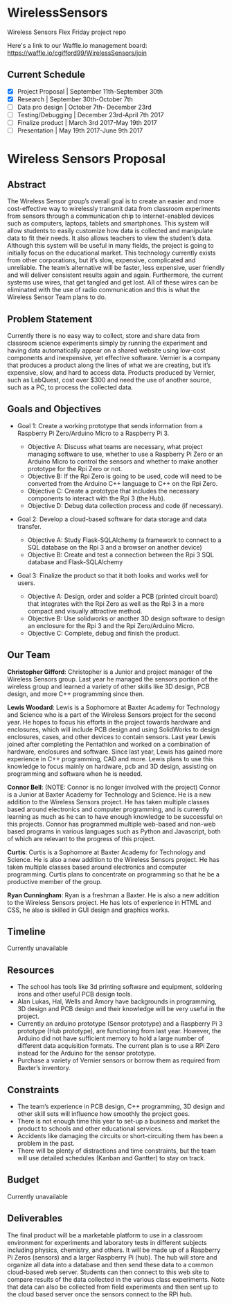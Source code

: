 # WirelessSensors
Wireless Sensors Flex Friday project repo

Here's a link to our Waffle.io management board: https://waffle.io/cgifford99/WirelessSensors/join

## Current Schedule
- [x] Project Proposal  | September 11th-September 30th
- [x] Research          | September 30th-October 7th
- [ ] Data pro design   | October 7th- December 23rd
- [ ] Testing/Debugging | December 23rd-April 7th 2017
- [ ] Finalize product  | March 3rd 2017-May 19th 2017
- [ ] Presentation      | May 19th 2017-June 9th 2017

# Wireless Sensors Proposal
## Abstract
The Wireless Sensor group’s overall goal is to create an easier and more cost-effective way to wirelessly transmit data from classroom   experiments from sensors through a communication chip to internet-enabled devices such as computers, laptops, tablets and smartphones. This system will allow students to easily customize how data is collected and manipulate data to fit their needs. It also allows teachers to view   the student’s data. Although this system will be useful in many fields, the project is going to initially focus on the educational market. This technology currently exists from other corporations, but it’s slow, expensive, complicated and unreliable. The team’s alternative will be faster, less expensive, user friendly and will deliver consistent results again and again. Furthermore, the current systems use wires, that get tangled and get lost. All of these wires can be eliminated with the use of radio communication and this is what the Wireless Sensor Team plans to do.

## Problem Statement
Currently there is no easy way to collect, store and share data from classroom science experiments simply by running the experiment and having data automatically appear on a shared website using low-cost components and inexpensive, yet effective software. Vernier is a company that produces a product along the lines of what we are creating, but it’s expensive, slow, and hard to access data. Products produced by Vernier, such as LabQuest, cost over $300 and need the use of another source, such as a PC, to process the collected data.

## Goals and Objectives
* Goal 1: Create a working prototype that sends information from a Raspberry Pi Zero/Arduino Micro to a Raspberry Pi 3.

  * Objective A: Discuss what teams are necessary, what project managing software to use, whether to use a Raspberry Pi Zero or an Arduino Micro to control the sensors and whether to make another prototype for the Rpi Zero or not.
  * Objective B: If the Rpi Zero is going to be used, code will need to be converted from the Arduino C++ language to C++ on the Rpi Zero.
  * Objective C: Create a prototype that includes the necessary components to interact with the Rpi 3 (the Hub).
  * Objective D: Debug data collection process and code (if necessary).



* Goal 2: Develop a cloud-based software for data storage and data transfer.

  * Objective A: Study Flask-SQLAlchemy (a framework to connect to a SQL database on the Rpi 3 and a browser on another device)
  * Objective B: Create and test a connection between the Rpi 3 SQL database and Flask-SQLAlchemy

* Goal 3: Finalize the product so that it both looks and works well for users.

  * Objective A: Design, order and solder a PCB (printed circuit board) that integrates with the Rpi Zero as well as the Rpi 3 in a more compact and visually attractive method.
  * Objective B: Use solidworks or another 3D design software to design an enclosure for the Rpi 3 and the Rpi Zero/Arduino Micro.
  * Objective C: Complete, debug and finish the product.
  
## Our Team
**Christopher Gifford**: Christopher is a Junior and project manager of the Wireless Sensors group. Last year he managed the sensors portion of the wireless group and learned a variety of other skills like 3D design, PCB design, and more C++ programming since then. 

**Lewis Woodard**: Lewis is a Sophomore at Baxter Academy for Technology and Science who is a part of the Wireless Sensors project for the second year. He hopes to focus his efforts in the project towards hardware and enclosures, which will include PCB design and using SolidWorks to design enclosures, cases, and other devices to contain sensors. Last year Lewis joined after completing the Pentathlon and worked on a combination of hardware, enclosures and software. Since last year, Lewis has gained more experience in C++ programming, CAD and more. Lewis plans to use this knowledge to focus mainly on hardware, pcb and 3D design, assisting on programming and software when he is needed.

**Connor Bell**: (NOTE: Connor is no longer involved with the project) Connor is a Junior at Baxter Academy for Technology and Science. He is a new addition to the Wireless Sensors project. He has taken multiple classes based around electronics and computer programming, and is currently learning as much as he can to have enough knowledge to be successful on this projects. Connor has programmed multiple web-based and non-web based programs in various languages such as Python and Javascript, both of which are relevant to the progress of this project.

**Curtis**: 
Curtis is a Sophomore at Baxter Academy for Technology and Science. He is also a new addition to the Wireless Sensors project. He has taken multiple classes based around electronics and computer programming. Curtis plans to concentrate on programming so that he be a productive member of the group.

**Ryan Cunningham**: Ryan is a freshman a Baxter. He is also a new addition to the Wireless Sensors project. He has lots of experience in HTML and CSS, he also is skilled in GUI design and graphics works. 

## Timeline
Currently unavailable

## Resources
* The school has tools like 3d printing software and equipment, soldering irons and other useful PCB design tools.
* Alan Lukas, Hal, Wells and Amory have backgrounds in programming, 3D design and PCB design and their knowledge will be very useful in the project.
* Currently an arduino prototype (Sensor prototype) and a Raspberry Pi 3 prototype (Hub prototype), are functioning from last year.    However, the Arduino did not have sufficient memory to hold a large number of different data acquisition formats.    The current plan is to use a RPi Zero instead for the Arduino for the sensor prototype.
* Purchase a  variety of Vernier sensors or borrow them as required from Baxter’s inventory.

## Constraints
* The team’s experience in PCB design, C++ programming, 3D design and other skill sets will influence how smoothly the project goes.
* There is not enough time this year to set-up a business and market the product to schools and other educational services.
* Accidents like damaging the circuits or short-circuiting them has been a problem in the past.
* There will be plenty of distractions and time constraints, but the team will use detailed schedules (Kanban and Gantter) to stay on track.

## Budget
Currently unavailable

## Deliverables
The final product will be a marketable platform to use in a classroom environment for experiments and laboratory tests in different subjects including physics, chemistry, and others. It will be made up of a Raspberry Pi Zeros (sensors) and a larger Raspberry Pi (hub). The hub will store and organize all data into a database and then send these data to a common cloud-based web server. Students can then connect to this web site to compare results of the data collected in the various class experiments. Note that data can also be collected from field experiments and then sent up to the cloud based server once the sensors connect to the RPi hub.
